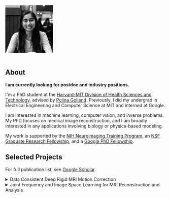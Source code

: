 <div class='profile'>
<img src='assets/singhnalini.jpg' height='150px'>
<div class='subcaption'>
</div>
</div>

<div class='column'>
&nbsp;
</div>

<div class='main-info' markdown="1">

## About
**I am currently looking for postdoc and industry positions.**

I'm a PhD student at the [Harvard-MIT Division of Health Sciences and Technology](https://hst.mit.edu/academics/memp), advised by [Polina Golland](http://people.csail.mit.edu/polina/). Previously, I did my undergrad in Electrical Engineering and Computer Science at MIT and interned at Google.

I am interested in machine learning, computer vision, and inverse problems. My PhD focuses on medical image reconstruction, and I am broadly interested in any applications involving biology or physics-based modeling. 

My work is supported by the [NIH Neuroimaging Training Program](https://hst.mit.edu/academic-programs/memp/neuroimaging-training-program), an [NSF Graduate Research Fellowship](https://www.nsfgrfp.org/), and a [Google PhD Fellowship](https://research.google/outreach/phd-fellowship/).

## Selected Projects
For full publication list, see [Google Scholar](https://scholar.google.com/citations?user=HayuQmIAAAAJ).

<details>
<summary>
Data Consistent Deep Rigid MRI Motion Correction
</summary>
<div class='fulltext' markdown="1">
Using test-time model-based optimization on neural network outputs to produce fast, high quality, physics-consistent motion-corrected MRI reconstructions.
<br>
[Paper](https://arxiv.org/abs/2301.10365) [Code](https://github.com/nalinimsingh/neuroMoCo)
</div>
</details>

<details>
<summary>
Joint Frequency and Image Space Learning for MRI Reconstruction and Analysis
</summary>
<div class='fulltext' markdown="1">
A general purpose neural network layer that combines frequency and image space features for correcting artifacts in Fourier imaging.
<br>
[Paper](https://www.melba-journal.org/pdf/2022:018.pdf) [Code](https://github.com/nalinimsingh/interlacer)
</div>
</details>
